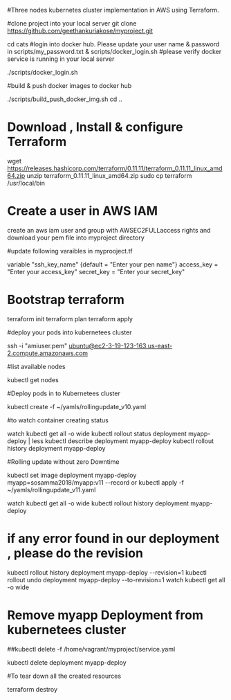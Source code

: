 #Three nodes kubernetes cluster implementation in AWS using Terraform.

#clone project into your local server
git clone https://github.com/geethankuriakose/myproject.git 

cd cats
#login into docker hub.  Please update your user name & password in scripts/my_password.txt & scripts/docker_login.sh
#please verify docker service is running in your local server

./scripts/docker_login.sh 

#build & push docker images to docker hub

./scripts/build_push_docker_img.sh
cd ..

# Download , Install & configure Terraform

wget https://releases.hashicorp.com/terraform/0.11.11/terraform_0.11.11_linux_amd64.zip
unzip terraform_0.11.11_linux_amd64.zip
sudo cp terraform /usr/local/bin

# Create a user in AWS IAM

create an aws iam user and group with AWSEC2FULLaccess rights  and download your pem file into myproject directory

#update following varaibles in myprooject.tf
 
variable "ssh_key_name" {default = "Enter your pen name"}
access_key = "Enter your access_key"
secret_key = "Enter your secret_key"

# Bootstrap terraform

terraform init
terraform plan
terraform apply

#deploy your pods into kubernetees cluster

ssh -i "amiuser.pem" ubuntu@ec2-3-19-123-163.us-east-2.compute.amazonaws.com

#list available nodes

kubectl get nodes

#Deploy pods in to  Kubernetees cluster

kubectl  create -f ~/yamls/rollingupdate_v10.yaml

#to watch container creating status

watch kubectl get all -o wide
kubectl rollout status deployment myapp-deploy  | less
kubectl describe deployment myapp-deploy
kubectl rollout  history  deployment myapp-deploy

#Rolling update without zero Downtime

kubectl set image  deployment myapp-deploy  myapp=sosamma2018/myapp:v11 --record
    or 
kubectl  apply -f ~/yamls/rollingupdate_v11.yaml

watch kubectl get all -o wide
kubectl rollout  history  deployment myapp-deploy

# if any error found in our deployment  , please do the revision

kubectl rollout  history  deployment myapp-deploy --revision=1 
kubectl rollout undo deployment myapp-deploy --to-revision=1
watch kubectl get all -o wide

# Remove  myapp  Deployment from kubernetees cluster 
##kubectl delete -f   /home/vagrant/myproject/service.yaml

kubectl  delete deployment myapp-deploy


#To tear down all the created resources

terraform destroy



